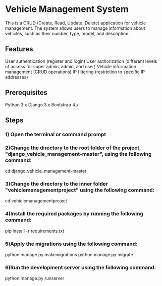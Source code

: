 
# Vehicle Management System
This is a CRUD (Create, Read, Update, Delete) application for vehicle management. The system allows users to manage information about vehicles, such as their number, type, model, and description.

## Features
User authentication (register and login)
User authorization (different levels of access for super admin, admin, and user)
Vehicle information management (CRUD operations)
IP filtering (restriction to specific IP addresses)
## Prerequisites
Python 3.x
Django 3.x
Bootstrap 4.x
## Steps
### 1) Open the terminal or command prompt
### 2)Change the directory to the root folder of the project, "django_vehicle_management-master", using the following command:
cd django_vehicle_management-master
### 3)Change the directory to the inner folder "vehiclemanagementproject" using the following command:
cd vehiclemanagementproject
### 4)Install the required packages by running the following command:
pip install -r requirements.txt
### 5)Apply the migrations using the following command:
python manage.py makemigrations
python manage.py migrate
### 6)Run the development server using the following command:
python manage.py runserver
